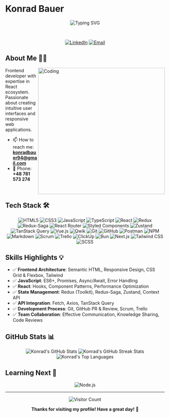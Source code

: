 # Konrad Bauer

<div align="center">
  
  ![Typing SVG](https://readme-typing-svg.herokuapp.com?font=Fira+Code&pause=1000&width=435&lines=Frontend+Developer;React+Specialist;Passionate+about+clean+code)
  
  <br>
  
  [![LinkedIn](https://img.shields.io/badge/LinkedIn-%230077B5.svg?style=for-the-badge&logo=linkedin&logoColor=white)](https://www.linkedin.com/in/konrad-bauer/)
  [![Email](https://img.shields.io/badge/Email-D14836?style=for-the-badge&logo=gmail&logoColor=white)](mailto:konradbauer94@gmail.com)
  
</div>

## About Me 👨‍💻

<img align="right" alt="Coding" width="400" src="https://media.giphy.com/media/qgQUggAC3Pfv687qPC/giphy.gif">

Frontend developer with expertise in React ecosystem. Passionate about creating intuitive user interfaces and responsive web applications.

- 📫 How to reach me: **konradbauer94@gmail.com**
- 📱 Phone: **+48 781 573 274**

<br>

## Tech Stack 🛠️

<div align="center">
  
  ![HTML5](https://img.shields.io/badge/-HTML5-E34F26?style=flat-square&logo=html5&logoColor=white)
  ![CSS3](https://img.shields.io/badge/-CSS3-1572B6?style=flat-square&logo=css3)
  ![JavaScript](https://img.shields.io/badge/-JavaScript-F7DF1E?style=flat-square&logo=javascript&logoColor=black)
  ![TypeScript](https://img.shields.io/badge/-TypeScript-007ACC?style=flat-square&logo=typescript&logoColor=white)
  ![React](https://img.shields.io/badge/-React-61DAFB?style=flat-square&logo=react&logoColor=black)
  ![Redux](https://img.shields.io/badge/-Redux-764ABC?style=flat-square&logo=redux&logoColor=white)
  ![Redux-Saga](https://img.shields.io/badge/-Redux_Saga-999999?style=flat-square&logo=redux-saga&logoColor=white)
  ![React Router](https://img.shields.io/badge/-React_Router-CA4245?style=flat-square&logo=react-router&logoColor=white)
  ![Styled Components](https://img.shields.io/badge/-Styled_Components-DB7093?style=flat-square&logo=styled-components&logoColor=white)
  ![Zustand](https://img.shields.io/badge/-Zustand-007ACC?style=flat-square&logoColor=white)
  ![TanStack Query](https://img.shields.io/badge/-TanStack_Query-FF4154?style=flat-square&logo=react-query&logoColor=white)
  ![Vue.js](https://img.shields.io/badge/-Vue.js-4FC08D?style=flat-square&logo=vue.js&logoColor=white)
  ![Qwik](https://img.shields.io/badge/-Qwik-0083FC?style=flat-square&logoColor=white)
  ![Git](https://img.shields.io/badge/-Git-F05032?style=flat-square&logo=git&logoColor=white)
  ![GitHub](https://img.shields.io/badge/-GitHub-181717?style=flat-square&logo=github)
  ![Postman](https://img.shields.io/badge/-Postman-FF6C37?style=flat-square&logo=postman&logoColor=white)
  ![NPM](https://img.shields.io/badge/-NPM-CB3837?style=flat-square&logo=npm&logoColor=white)
  ![Markdown](https://img.shields.io/badge/-Markdown-000000?style=flat-square&logo=markdown&logoColor=white)
  ![Scrum](https://img.shields.io/badge/-Scrum-000000?style=flat-square&logoColor=white)
  ![Trello](https://img.shields.io/badge/-Trello-026AA7?style=flat-square&logo=trello&logoColor=white)
  ![ClickUp](https://img.shields.io/badge/-ClickUp-7B68EE?style=flat-square&logo=clickup&logoColor=white)
  ![Bun](https://img.shields.io/badge/-Bun-000000?style=flat-square&logo=bun&logoColor=white)
  ![Next.js](https://img.shields.io/badge/-Next.js-000000?style=flat-square&logo=next.js&logoColor=white)
  ![Tailwind CSS](https://img.shields.io/badge/-Tailwind%20CSS-06B6D4?style=flat-square&logo=tailwindcss&logoColor=white)
  ![SCSS](https://img.shields.io/badge/-SCSS-CC6699?style=flat-square&logo=sass&logoColor=white)




  
</div>

## Skills Highlights 💡

- ✅ **Frontend Architecture**: Semantic HTML, Responsive Design, CSS Grid & Flexbox, Tailwind
- ✅ **JavaScript**: ES6+, Promises, Async/Await, Error Handling
- ✅ **React**: Hooks, Component Patterns, Performance Optimization
- ✅ **State Management**: Redux (Toolkit), Redux-Saga, Zustand, Context API
- ✅ **API Integration**: Fetch, Axios, TanStack Query
- ✅ **Development Process**: Git, GitHub PR & Review, Scrum, Trello
- ✅ **Team Collaboration**: Effective Communication, Knowledge Sharing, Code Reviews

## GitHub Stats 📊

<div align="center">
  
  <img src="https://github-readme-stats.vercel.app/api?username=konradbauer&show_icons=true&theme=react&hide_border=true&bg_color=0D1117" alt="Konrad's GitHub Stats" />
  
  <img src="https://github-readme-streak-stats.herokuapp.com/?user=konradbauer&theme=react&hide_border=true&background=0D1117" alt="Konrad's GitHub Streak Stats" />
  
  <img src="https://github-readme-stats.vercel.app/api/top-langs/?username=konradbauer&langs_count=8&count_private=true&layout=compact&theme=react&hide_border=true&bg_color=0D1117" alt="Konrad's Top Languages" />
  
</div>

## Learning Next 🚀

<div align="center">
  
  ![Node.js](https://img.shields.io/badge/-Node.js-339933?style=for-the-badge&logo=node.js&logoColor=white)
  
</div>

---

<div align="center">
  
  ![Visitor Count](https://profile-counter.glitch.me/konradbauer/count.svg)
  
  **Thanks for visiting my profile! Have a great day!** 👋
  
</div>
